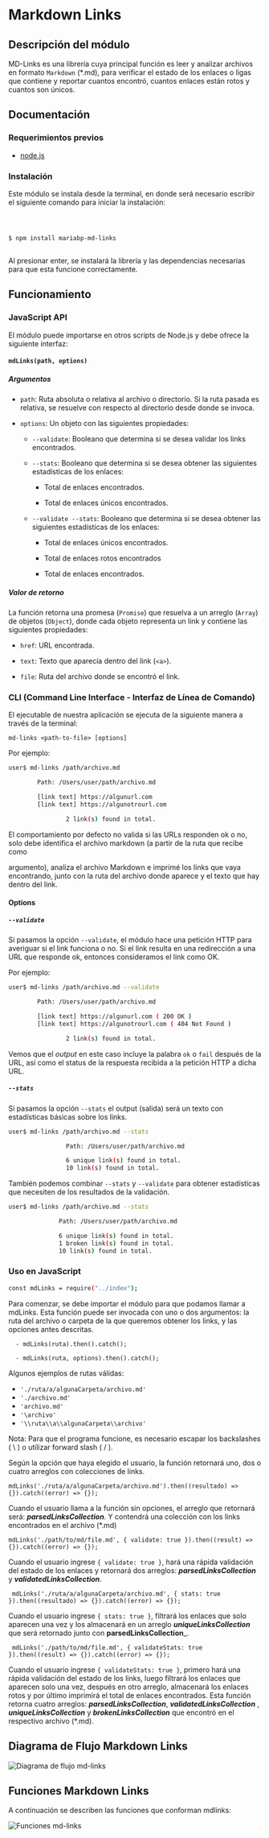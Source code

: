 # Markdown Links

## Descripción del módulo

MD-Links es una librería cuya principal función es leer y analizar archivos en formato `Markdown` (*.md), para verificar el estado de los enlaces o ligas que contiene y reportar cuantos encontró, cuantos enlaces están rotos y cuantos son únicos.

## Documentación

### Requerimientos previos

- [node.js](https://nodejs.org/en/download/)

### Instalación

Este módulo se instala desde la terminal, en donde será necesario escribir el siguiente comando para iniciar la instalación:

```sh



$ npm install mariabp-md-links



```

Al presionar enter, se instalará la librería y las dependencias necesarias para que esta funcione correctamente.



## Funcionamiento



### JavaScript API



El módulo puede importarse en otros scripts de Node.js y debe ofrece la siguiente interfaz:



#### `mdLinks(path, options)`



##### Argumentos



- `path`: Ruta absoluta o relativa al archivo o directorio. Si la ruta pasada es relativa, se resuelve con respecto al directorio desde donde se invoca.



- `options`: Un objeto con las siguientes propiedades:

	- `--validate`: Booleano que determina si se desea validar los links encontrados.

	- `--stats`: Booleano que determina si se desea obtener las siguientes estadísticas de los enlaces:

		- Total de enlaces encontrados.

		- Total de enlaces únicos encontrados.

	- `--validate --stats`: Booleano que determina si se desea obtener las siguientes estadísticas de los enlaces:

		- Total de enlaces únicos encontrados.

		- Total de enlaces rotos encontrados

		- Total de enlaces encontrados.



##### Valor de retorno


La función retorna una promesa (`Promise`) que resuelva a un arreglo (`Array`) de objetos (`Object`), donde cada objeto representa un link y contiene las siguientes propiedades:

- `href`: URL encontrada.



- `text`: Texto que aparecía dentro del link (`<a>`).



- `file`: Ruta del archivo donde se encontró el link.


### CLI (Command Line Interface - Interfaz de Línea de Comando)



El ejecutable de nuestra aplicación se ejecuta de la siguiente manera a través de la terminal:



`md-links <path-to-file> [options]`



Por ejemplo:

```sh
user$ md-links /path/archivo.md

	    Path: /Users/user/path/archivo.md

        [link text] https://algunurl.com
        [link text] https://algunotrourl.com

                2 link(s) found in total.

```



El comportamiento por defecto no valida si las URLs responden ok o no, solo debe identifica el archivo markdown (a partir de la ruta que recibe como

argumento), analiza el archivo Markdown e imprimé los links que vaya encontrando, junto con la ruta del archivo donde aparece y el texto que hay dentro del link.





#### Options


##### `--validate`

Si pasamos la opción `--validate`, el módulo hace una petición HTTP para averiguar si el link funciona o no. Si el link resulta en una redirección a una URL que responde ok, entonces consideramos el link como OK.

Por ejemplo:



```sh
user$ md-links /path/archivo.md --validate

	    Path: /Users/user/path/archivo.md

        [link text] https://algunurl.com ( 200 OK )
        [link text] https://algunotrourl.com ( 404 Not Found )

                2 link(s) found in total.

```
Vemos que el _output_ en este caso incluye la palabra `ok` o `fail` después de la URL, así como el status de la respuesta recibida a la petición HTTP a dicha URL.

##### `--stats`

Si pasamos la opción `--stats` el output (salida) será un texto con estadísticas básicas sobre los links.

```sh
user$ md-links /path/archivo.md --stats

                Path: /Users/user/path/archivo.md

                6 unique link(s) found in total.
                10 link(s) found in total.

```



También podemos combinar `--stats` y `--validate` para obtener estadísticas que necesiten de los resultados de la validación.

  ```sh
user$ md-links /path/archivo.md --stats

                Path: /Users/user/path/archivo.md

                6 unique link(s) found in total.
                1 broken link(s) found in total.
                10 link(s) found in total.

```
### Uso en JavaScript
```sh
const mdLinks = require("../index");
```
Para comenzar, se debe importar el módulo para que podamos llamar a mdLinks.
Esta función  puede ser invocada con uno o dos argumentos: la ruta del archivo o carpeta de la que queremos obtener los links, y las opciones antes descritas.

```
  - mdLinks(ruta).then().catch();

  - mdLinks(ruta, options).then().catch();
```
Algunos ejemplos de rutas válidas:

  -   `'./ruta/a/algunaCarpeta/archivo.md'`
  -   `'./archivo.md'`
  -   `'archivo.md'`
  -   `'\archivo'`
  -   `'\\ruta\\a\\algunaCarpeta\\archivo'`

Nota: Para que el programa funcione, es necesario escapar los backslashes ( \ ) o utilizar forward slash ( / ).

Según la opción que haya elegido el usuario, la función retornará uno, dos o cuatro arreglos con colecciones de links.

`mdLinks('./ruta/a/algunaCarpeta/archivo.md').then((resultado) => {}).catch((error) => {});`

Cuando el usuario llama a la función sin opciones, el arreglo que retornará será: _**parsedLinksCollection**_.
Y contendrá una colección con los links encontrados en el archivo (*.md)

`mdLinks('./path/to/md/file.md', { validate: true }).then((result) => {}).catch((error) => {});`

Cuando el usuario ingrese `{ validate: true }`,  hará una rápida validación del estado de los enlaces y retornará dos arreglos: _**parsedLinksCollection**_ y _**validatedLinksCollection**_.

``` mdLinks('./ruta/a/algunaCarpeta/archivo.md', { stats: true }).then((resultado) => {}).catch((error) => {});```

Cuando el usuario ingrese  `{ stats: true }`, filtrará los enlaces que solo aparecen una vez y los almacenará en un arreglo _**uniqueLinksCollection**_ que será retornado junto con **parsedLinksCollection**_.

``` mdLinks('./path/to/md/file.md', { validateStats: true }).then((result) => {}).catch((error) => {});```

Cuando el usuario ingrese `{ validateStats: true }`, primero hará una rápida validación del estado de los links, luego filtrará los enlaces que aparecen solo una vez, después en otro arreglo, almacenará los enlaces rotos y por último imprimirá el total de enlaces encontrados.
Esta función retorna cuatro arreglos:   _**parsedLinksCollection**_,  _**validatedLinksCollection**_  ,  _**uniqueLinksCollection**_ y _**brokenLinksCollection**_  que encontró en el respectivo  archivo (*.md).



## Diagrama de Flujo Markdown Links

![Diagrama de flujo md-links](images/md-links.png)



## Funciones Markdown Links

A continuación se describen las funciones que conforman mdlinks:

![Funciones md-links](images/funciones-mdlinks.png)